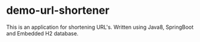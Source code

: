 # demo-url-shortener
This is an application for shortening URL's. Written using Java8, SpringBoot and Embedded H2 database.

